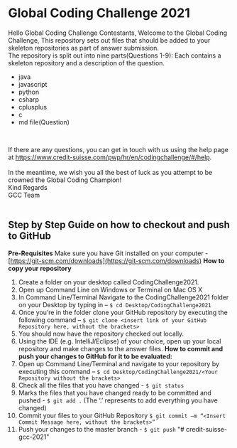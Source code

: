 # Global Coding Challenge 2021
Hello Global Coding Challenge Contestants,
Welcome to the Global Coding Challenge,
This repository sets out files that should be added to your skeleton repositories as part of answer submission.<br> The repository is split out into nine parts(Questions 1-9):
Each contains a skeleton repository and a description of the question.
- java
- javascript
- python
- csharp
- cplusplus
- c
- md file(Question)
<br>

If there are any questions, you can get in touch with us using the help page at https://www.credit-suisse.com/pwp/hr/en/codingchallenge/#/help.
<br><br>
In the meantime, we wish you all the best of luck as you attempt to be crowned the Global Coding Champion!<br>
Kind Regards<br>
GCC Team<br>
<br>
## **Step by Step Guide on how to checkout and push to GitHub**
**Pre-Requisites**
Make sure you have Git installed on your computer - [https://git-scm.com/downloads](https://git-scm.com/downloads)
**How to copy your repository**
1. Create a folder on your desktop called CodingChallenge2021.
3. Open up Command Line on Windows or Terminal on Mac OS X
4.  In Command Line/Terminal Navigate to the CodingChallenge2021 folder on your Desktop by typing in –
 `$ cd Desktop/CodingChallenge2021`
5. Once you’re in the folder clone your GitHub repository by executing the following command –
 `$ git clone <insert link of your GitHub Repository here, without the brackets>`
6. You should now have the repository checked out locally.
7. Using the IDE (e.g. IntelliJ/Eclipse) of your choice, open up your local repository and make changes to the answer files.
**How to commit and push your changes to GitHub for it to be evaluated:**
1. Open up Command Line/Terminal and navigate to your repository by executing this command –
`$ cd Desktop/CodingChallenge2021/<Your Repository without the brackets>`
2.  Check all the files that you have changed -
`$ git status`
3. Marks the files that you have changed ready to be committed and pushed -
`$ git add .` (The ‘.’ represents to add everything you have changed)
4. Commit your files to your GitHub Repository
`$ git commit –m “<Insert Commit Message here, without the brackets>”`
5. Push your changes to the master branch -
`$ git push`
"# credit-suisse-gcc-2021" 
